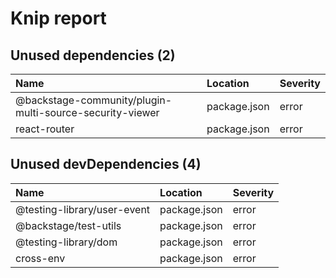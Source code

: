 # Knip report

## Unused dependencies (2)

| Name                                                     | Location     | Severity |
| :------------------------------------------------------- | :----------- | :------- |
| @backstage-community/plugin-multi-source-security-viewer | package.json | error    |
| react-router                                             | package.json | error    |

## Unused devDependencies (4)

| Name                        | Location     | Severity |
| :-------------------------- | :----------- | :------- |
| @testing-library/user-event | package.json | error    |
| @backstage/test-utils       | package.json | error    |
| @testing-library/dom        | package.json | error    |
| cross-env                   | package.json | error    |
